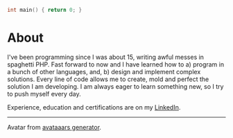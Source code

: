 ```c
int main() { return 0; }
```

# About

I've been programming since I was about 15, writing awful messes in spaghetti PHP. Fast forward to now and I have learned how to a) program in a bunch of other languages, and, b) design and implement complex solutions. Every line of code allows me to create, mold and perfect the solution I am developing. I am always eager to learn something new, so I try to push myself every day.

Experience, education and certifications are on my [LinkedIn](https://www.linkedin.com/in/mscribellito/).

* * *

Avatar from [avataaars generator](https://getavataaars.com/).
